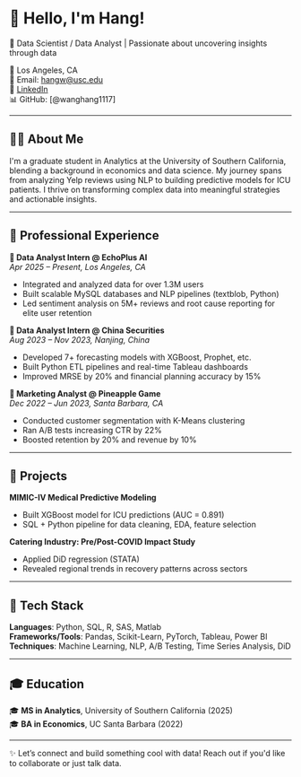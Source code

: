 # 👋 Hello, I'm Hang!

🎯 Data Scientist / Data Analyst | Passionate about uncovering insights through data

📍 Los Angeles, CA  
📧 Email: [hangw@usc.edu](mailto:hangw@usc.edu)  
🔗 [LinkedIn](https://www.linkedin.com/in/hang-wang-/)  
📊 GitHub: [@wanghang1117]

---

## 👨‍💻 About Me  
I'm a graduate student in Analytics at the University of Southern California, blending a background in economics and data science. My journey spans from analyzing Yelp reviews using NLP to building predictive models for ICU patients. I thrive on transforming complex data into meaningful strategies and actionable insights.

---

## 🚀 Professional Experience  

**🔹 Data Analyst Intern @ EchoPlus AI**  
*Apr 2025 – Present, Los Angeles, CA*  
- Integrated and analyzed data for over 1.3M users  
- Built scalable MySQL databases and NLP pipelines (textblob, Python)  
- Led sentiment analysis on 5M+ reviews and root cause reporting for elite user retention

**🔹 Data Analyst Intern @ China Securities**  
*Aug 2023 – Nov 2023, Nanjing, China*  
- Developed 7+ forecasting models with XGBoost, Prophet, etc.  
- Built Python ETL pipelines and real-time Tableau dashboards  
- Improved MRSE by 20% and financial planning accuracy by 15%

**🔹 Marketing Analyst @ Pineapple Game**  
*Dec 2022 – Jun 2023, Santa Barbara, CA*  
- Conducted customer segmentation with K-Means clustering  
- Ran A/B tests increasing CTR by 22%  
- Boosted retention by 20% and revenue by 10%

---

## 🧠 Projects  
**MIMIC-IV Medical Predictive Modeling**  
- Built XGBoost model for ICU predictions (AUC = 0.891)  
- SQL + Python pipeline for data cleaning, EDA, feature selection  

**Catering Industry: Pre/Post-COVID Impact Study**  
- Applied DiD regression (STATA)  
- Revealed regional trends in recovery patterns across sectors

---

## 🧰 Tech Stack  

**Languages**: Python, SQL, R, SAS, Matlab  
**Frameworks/Tools**: Pandas, Scikit-Learn, PyTorch, Tableau, Power BI  
**Techniques**: Machine Learning, NLP, A/B Testing, Time Series Analysis, DiD  

---

## 🎓 Education  

🎓 **MS in Analytics**, University of Southern California (2025)  
🎓 **BA in Economics**, UC Santa Barbara (2022)

---

✨ Let’s connect and build something cool with data! Reach out if you'd like to collaborate or just talk data.
